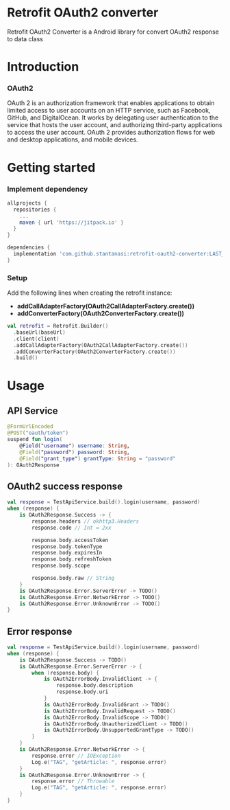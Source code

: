 # Retrofit OAuth2 converter

Retrofit OAuth2 Converter is a Android library for convert OAuth2 response to data class

# Introduction

### OAuth2

OAuth 2 is an authorization framework that enables applications to obtain limited access to user accounts on an HTTP service, such as Facebook, GitHub, and DigitalOcean. It works by delegating user authentication to the service that hosts the user account, and authorizing third-party applications to access the user account. OAuth 2 provides authorization flows for web and desktop applications, and mobile devices.

# Getting started

### Implement dependency

```gradle
allprojects {
  repositories {
    ...
    maven { url 'https://jitpack.io' }
  }
}

dependencies {
  implementation 'com.github.stantanasi:retrofit-oauth2-converter:LAST_VERSION'
}
```

### Setup
Add the following lines when creating the retrofit instance:
+ **addCallAdapterFactory(OAuth2CallAdapterFactory.create())**
+ **addConverterFactory(OAuth2ConverterFactory.create())**
```kotlin
val retrofit = Retrofit.Builder()
  .baseUrl(baseUrl)
  .client(client)
  .addCallAdapterFactory(OAuth2CallAdapterFactory.create())
  .addConverterFactory(OAuth2ConverterFactory.create())
  .build()
```

# Usage

## API Service

```kotlin
@FormUrlEncoded
@POST("oauth/token")
suspend fun login(
    @Field("username") username: String,
    @Field("password") password: String,
    @Field("grant_type") grantType: String = "password"
): OAuth2Response
```

## OAuth2 success response

```kotlin
val response = TestApiService.build().login(username, password)
when (response) {
    is OAuth2Response.Success -> {
        response.headers // okhttp3.Headers
        response.code // Int = 2xx

        response.body.accessToken
        response.body.tokenType
        response.body.expiresIn
        response.body.refreshToken
        response.body.scope

        response.body.raw // String
    }
    is OAuth2Response.Error.ServerError -> TODO()
    is OAuth2Response.Error.NetworkError -> TODO()
    is OAuth2Response.Error.UnknownError -> TODO()
}
```

## Error response

```kotlin
val response = TestApiService.build().login(username, password)
when (response) {
    is OAuth2Response.Success -> TODO()
    is OAuth2Response.Error.ServerError -> {
        when (response.body) {
            is OAuth2ErrorBody.InvalidClient -> {
                response.body.description
                response.body.uri
            }
            is OAuth2ErrorBody.InvalidGrant -> TODO()
            is OAuth2ErrorBody.InvalidRequest -> TODO()
            is OAuth2ErrorBody.InvalidScope -> TODO()
            is OAuth2ErrorBody.UnauthorizedClient -> TODO()
            is OAuth2ErrorBody.UnsupportedGrantType -> TODO()
        }
    }
    is OAuth2Response.Error.NetworkError -> {
        response.error // IOException
        Log.e("TAG", "getArticle: ", response.error)
    }
    is OAuth2Response.Error.UnknownError -> {
        response.error // Throwable
        Log.e("TAG", "getArticle: ", response.error)
    }
}
```
